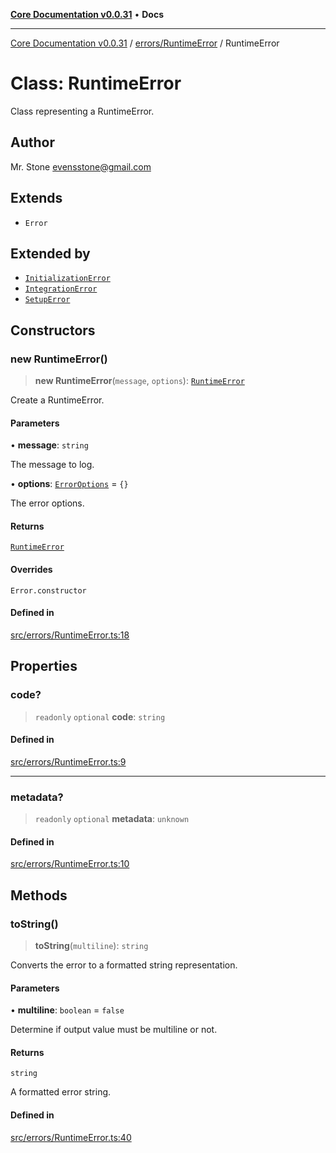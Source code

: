 [**Core Documentation v0.0.31**](../../../README.md) • **Docs**

***

[Core Documentation v0.0.31](../../../modules.md) / [errors/RuntimeError](../README.md) / RuntimeError

# Class: RuntimeError

Class representing a RuntimeError.

## Author

Mr. Stone <evensstone@gmail.com>

## Extends

- `Error`

## Extended by

- [`InitializationError`](../../InitializationError/classes/InitializationError.md)
- [`IntegrationError`](../../IntegrationError/classes/IntegrationError.md)
- [`SetupError`](../../SetupError/classes/SetupError.md)

## Constructors

### new RuntimeError()

> **new RuntimeError**(`message`, `options`): [`RuntimeError`](RuntimeError.md)

Create a RuntimeError.

#### Parameters

• **message**: `string`

The message to log.

• **options**: [`ErrorOptions`](../../../definitions/interfaces/ErrorOptions.md) = `{}`

The error options.

#### Returns

[`RuntimeError`](RuntimeError.md)

#### Overrides

`Error.constructor`

#### Defined in

[src/errors/RuntimeError.ts:18](https://github.com/stonemjs/core/blob/40e6656006329b0d27f05f845f48db22a574f5ce/src/errors/RuntimeError.ts#L18)

## Properties

### code?

> `readonly` `optional` **code**: `string`

#### Defined in

[src/errors/RuntimeError.ts:9](https://github.com/stonemjs/core/blob/40e6656006329b0d27f05f845f48db22a574f5ce/src/errors/RuntimeError.ts#L9)

***

### metadata?

> `readonly` `optional` **metadata**: `unknown`

#### Defined in

[src/errors/RuntimeError.ts:10](https://github.com/stonemjs/core/blob/40e6656006329b0d27f05f845f48db22a574f5ce/src/errors/RuntimeError.ts#L10)

## Methods

### toString()

> **toString**(`multiline`): `string`

Converts the error to a formatted string representation.

#### Parameters

• **multiline**: `boolean` = `false`

Determine if output value must be multiline or not.

#### Returns

`string`

A formatted error string.

#### Defined in

[src/errors/RuntimeError.ts:40](https://github.com/stonemjs/core/blob/40e6656006329b0d27f05f845f48db22a574f5ce/src/errors/RuntimeError.ts#L40)
